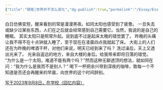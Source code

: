 ```yaml
---
{"title":"随笔|世界并不怎么变化","dg-publish":true,"permalink":"/Essay/Essay20230908/","dgPassFrontmatter":true,"created":"","updated":""}
---
```


白日仿佛变短，醒来看到的常是漫漫黑夜。如同太阳也感受到了疲惫。
一旦失去或缺少过某些东西，人们在之后就会经常感到自己需要它。当然，我说的是自己的睡眠。
其实太阳只是照常升起。说到底不过是起床太晚的错觉罢了。
昨晚的头痛让我不得不在十点钟就入睡了，至于现在在凌晨四点我就起了床。
大街上的人们还在为昨晚的啤酒干杯，对他们来说，明天已经到来了吗？
洗过澡后，天上又透出光来了。
光来自遥远的地方，来自大楼的身后。给我带来即将日落的错觉。
“为什么是一个太阳，难道不能有两个吗？”然而这种无聊透顶的想法，就如同在问：“我为什么是我而不是别人？“
喝下一杯把余兴带到深夜的咖啡，致每一个不知道是否还会再醒来的早晨，向世界的这个时间辞别。

<u>写于2023年9月8日，在学校（回忆内容）</u>